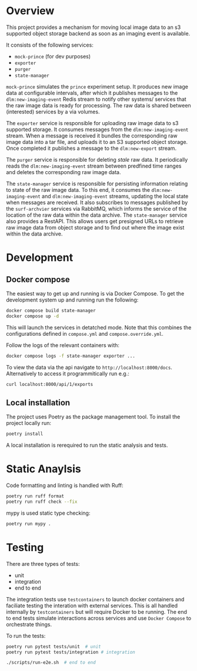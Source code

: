 # Overview

This project provides a mechanism for moving local image data to an s3 supported
object storage backend as soon as an imaging event is available. 

It consists of the following services:
- `mock-prince` (for dev purposes)
- `exporter`
- `purger`
- `state-manager`

`mock-prince` simulates the  `prince` experiment setup. It produces new image data at configurable
intervals, after which it publishes messages to the `dlm:new-imaging-event`
Redis stream to notify other systems/ services that the raw image data is ready for processing. The raw data is 
shared between (interested) services by a via volumes. 

The `exporter` service is responsible for uploading raw image data to s3 supported
storage. It consumes messages from the `dlm:new-imaging-event` stream. When a message is 
received it bundles the corresponding raw image data into a tar file, and uploads it to an 
S3 supported object storage. Once completed it publishes a message to the `dlm:new-export` stream.

The `purger` service is responsible for deleting *stale* raw data. It periodically reads 
the `dlm:new-imaging-event` stream between predfined time ranges and deletes the corresponding 
raw image data.

The `state-manager` service is responsible for persisting information relating to 
state of the raw image data. To this end, it consumes the `dlm:new-imaging-event` and 
`dlm:new-imaging-event` streams, updating the local state when messages are received. 
It also subscribes to messages published by the `surf-archvier` services via RabbitMQ, which 
informs the service of the location of the raw data within the data archive.  The `state-manager` service 
also provides a RestAPI. This allows users get presigned URLs to retrieve raw image data from object storage
and to find out where the image exist within the data archive. 


# Development

## Docker compose
The easiest way to get up and running is via Docker Compose. To get the development system up
and running run the following:

```bash
docker compose build state-manager
docker compose up -d
```

This will launch the services in detatched mode. Note that this combines the configurations
defined in `compose.yml` and `compose.override.yml`. 

Follow the logs of the relevant containers with:

```bash
docker compose logs -f state-manager exporter ...
```

To view the data via the api navigate to `http://localhost:8000/docs`. Alternatively 
to access it programmitically run e.g.:

```bash
curl localhost:8000/api/1/exports
```

## Local installation

The project uses Poetry as the package management tool. To install the project locally run:

```bash
poetry install
```

A local installation is rerequired to run the static analysis and tests. 


# Static Anaylsis

Code formatting and linting is handled with Ruff:

```bash
poetry run ruff format
poetry run ruff check --fix
```

mypy is used static type checking:

```bash
poetry run mypy . 
```

# Testing

There are three types of tests:
- unit 
- integration
- end to end

The integration tests use `testcontainers` to launch docker containers and faciliate
testing the interation with external services. This is all handled internally by
`testcontainers` but will require Docker to be running. The end to end tests simulate 
interactions across services and use `Docker Compose` to orchestrate things. 

To run the tests:
```bash
poetry run pytest tests/unit  # unit
poetry run pytest tests/integration # integration

./scripts/run-e2e.sh  # end to end
```
